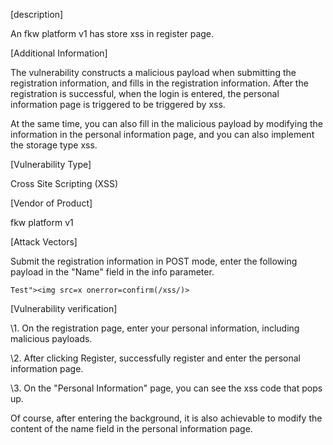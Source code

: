 [description]

An fkw platform v1 has store xss in register page.

 

[Additional Information]

The vulnerability constructs a malicious payload when submitting the registration information, and fills in the registration information. After the registration is successful, when the login is entered, the personal information page is triggered to be triggered by xss.

At the same time, you can also fill in the malicious payload by modifying the information in the personal information page, and you can also implement the storage type xss.

 

[Vulnerability Type]

Cross Site Scripting (XSS)

 

[Vendor of Product]

fkw platform v1

 

[Attack Vectors]

Submit the registration information in POST mode, enter the following payload in the "Name" field in the info parameter.

```
Test"><img src=x onerror=confirm(/xss/)>
```



[Vulnerability verification]

\1. On the registration page, enter your personal information, including malicious payloads.

 

\2. After clicking Register, successfully register and enter the personal information page.

 

\3. On the "Personal Information" page, you can see the xss code that pops up.

 

Of course, after entering the background, it is also achievable to modify the content of the name field in the personal information page.